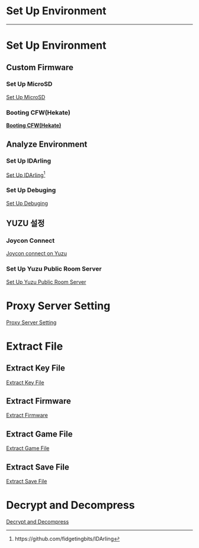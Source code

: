# Set Up Environment

---

# Set Up Environment

## Custom Firmware

### Set Up MicroSD

[Set Up MicroSD](Custom_Firmware/Set_Up_MicroSD/README.md)

### Booting CFW(Hekate)

[**Booting CFW(Hekate)**](Custom_Firmware/Booting_CFW/README.md)

## Analyze Environment

### Set Up IDArling

[Set Up IDArling[^1]](Analyze_Environment/Set_Up_IDarling/)

### Set Up Debuging

[Set Up Debuging](Analyze_Environment/Set_Up_Debuging/README.md)

## YUZU 설정

### Joycon Connect

[Joycon connect on Yuzu](Set_Up_YUZU/Joycon_Connect/README.md)

### Set Up Yuzu Public Room Server

[Set Up Yuzu Public Room Server](Set_Up_YUZU/Set_Up_YUZU_Public_Room/README.md)

# Proxy Server Setting

[Proxy Server Setting](Set_Up_Proxy_Server/README.md)

# Extract File

## Extract Key File

[Extract Key File](Extract_File/Extract_Key_File/README.md)

## Extract Firmware

[Extract Firmware](Extract_File/Extract_Firmware/README.md)

## Extract Game File

[Extract Game File](Extract_File/Extract_Game/README.md)

## Extract Save File

[Extract Save File](Extract_File/Extract_Save_File/README.md)

# Decrypt and Decompress

[Decrypt and Decompress](Decrypt_and_Decompress/README.md)

[^1]: https://github.com/fidgetingbits/IDArling

